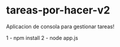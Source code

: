 # tareas-por-hacer-v2
Aplicacion de consola para gestionar tareas!

1 - npm install
2 - node app.js
